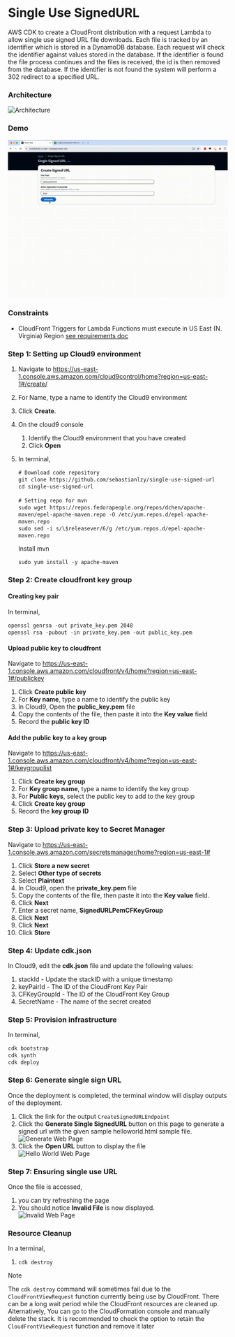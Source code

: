 # Single Use SignedURL
AWS CDK to create a CloudFront distribution with a request Lambda to allow single use signed URL file downloads. Each file is tracked by an identifier which is stored in a DynamoDB database. 
Each request will check the identifier against values stored in the database. 
If the identifier is found the file process continues and the files is received, the id is then removed from the database.
If the identifier is not found the system will perform a 302 redirect to a specified URL.

### Architecture
<img alt="Architecture" src="./images/singleusesignedurl.jpg" />

### Demo

![](./images/single-signed-url.gif)

### Constraints
* CloudFront Triggers for Lambda Functions must execute in US East (N. Virginia) Region <a href="https://docs.aws.amazon.com/AmazonCloudFront/latest/DeveloperGuide/lambda-requirements-limits.html#lambda-requirements-cloudfront-triggers">see requirements doc</a>

### Step 1: Setting up Cloud9 environment

1. Navigate to https://us-east-1.console.aws.amazon.com/cloud9control/home?region=us-east-1#/create/
2. For Name, type a name to identify the Cloud9 environment
3. Click **Create**.
4. On the cloud9 console
   1. Identify the Cloud9 environment that you have created
   2. Click **Open**
5. In terminal,

   ```shell
   # Download code repository
   git clone https://github.com/sebastianlzy/single-use-signed-url
   cd single-use-signed-url
   
   # Setting repo for mvn
   sudo wget https://repos.fedorapeople.org/repos/dchen/apache-maven/epel-apache-maven.repo -O /etc/yum.repos.d/epel-apache-maven.repo
   sudo sed -i s/\$releasever/6/g /etc/yum.repos.d/epel-apache-maven.repo
   ```

   Install mvn
   ```
   sudo yum install -y apache-maven
   ```

### Step 2: Create cloudfront key group
#### Creating key pair

In terminal,

```shell
openssl genrsa -out private_key.pem 2048
openssl rsa -pubout -in private_key.pem -out public_key.pem

```
#### Upload public key to cloudfront
Navigate to https://us-east-1.console.aws.amazon.com/cloudfront/v4/home?region=us-east-1#/publickey

1. Click **Create public key**
2. For **Key name**, type a name to identify the public key
3. In Cloud9, Open the **public_key.pem** file
4. Copy the contents of the file, then paste it into the **Key value** field
5. Record the **public key ID**

#### Add the public key to a key group

Navigate to https://us-east-1.console.aws.amazon.com/cloudfront/v4/home?region=us-east-1#/keygrouplist

1. Click **Create key group**
2. For **Key group name**, type a name to identify the key group
3. For **Public keys**, select the public key to add to the key group
4. Click **Create key group**
5. Record the **key group ID**

### Step 3: Upload private key to Secret Manager

Navigate to https://us-east-1.console.aws.amazon.com/secretsmanager/home?region=us-east-1#

1. Click **Store a new secret**
2. Select **Other type of secrets**
3. Select **Plaintext**
4. In Cloud9, open the **private_key.pem** file
5. Copy the contents of the file, then paste it into the **Key value** field.
6. Click **Next**
6. Enter a secret name, **SignedURLPemCFKeyGroup**
7. Click **Next**
8. Click **Next**
8. Click **Store**

### Step 4: Update cdk.json
In Cloud9, edit the **cdk.json** file and update the following values:

1. stackId - Update the stackID with a unique timestamp
2. keyPairId - The ID of the CloudFront Key Pair
3. CFKeyGroupId - The ID of the CloudFront Key Group
4. SecretName - The name of the secret created

### Step 5: Provision infrastructure

In terminal,

```
cdk bootstrap
cdk synth
cdk deploy
```

### Step 6: Generate single sign URL
Once the deployment is completed, the terminal window will display outputs of the deployment. 
1. Click the link for the output ```CreateSignedURLEndpoint```
2. Click the **Generate Single SignedURL** button on this page to generate a signed url with the given sample helloworld.html sample file.</br><img  alt="Generate Web Page" src="./images/Generate.jpg" width="226" height="74">
3. Click the **Open URL** button to display the file</br><img alt="Hello World Web Page" src="./images/HelloWorldPage.jpg" width="406" height="74">

### Step 7: Ensuring single use URL
Once the file is accessed, 
1. you can try refreshing the page
2. You should notice **Invalid File** is now displayed.</br><img alt="Invalid Web Page" src="./images/InvalidFile.jpg" width="292" height="72">

### Resource Cleanup
In a terminal, 
1. ```cdk destroy```

> [!NOTE] 
> The ```cdk destroy``` command will sometimes fail due to the ```CloudFrontViewRequest``` function currently being use by CloudFront. There can be a long wait period while the CloudFront resources are cleaned up.
> Alternatively, You can go to the CloudFormation console and manually delete the stack.
> It is recommended to check the option to retain the ```CloudFrontViewRequest``` function and remove it later

